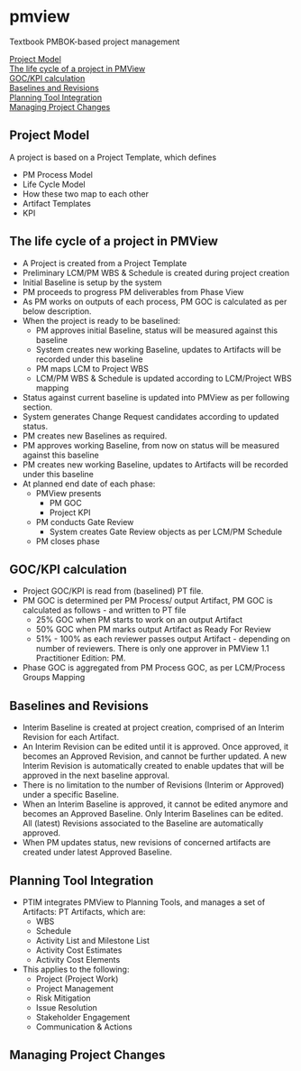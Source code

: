 # pmview
Textbook PMBOK-based project management

<a href="#project_model">Project Model</a><br>
<a href="#lifecycle">The life cycle of a project in PMView</a><br>
<a href="#goc">GOC/KPI calculation</a><br>
<a href="#baselines">Baselines and Revisions</a><br>
<a href="#planning_tools">Planning Tool Integration</a><br>
<a href="#cm">Managing Project Changes</a><br>

<h2 id="project_model">Project Model</h2>
A project is based on a Project Template, which defines
<ul>
  <li>PM Process Model</li>
  <li>Life Cycle Model</li>
  <li>How these two map to each other</li>
  <li>Artifact Templates</li>
  <li>KPI</li>
</ul>

<h2 id="lifecycle">The life cycle of a project in PMView</h2>
<ul>
  <li>A Project is created from a Project Template</li>
  <li>Preliminary LCM/PM WBS & Schedule is created during project creation</li>
  <li>Initial Baseline is setup by the system</li>
  <li>PM proceeds to progress PM deliverables from Phase View</li>
  <li>As PM works on outputs of each process, PM GOC is calculated as per below description.</li>
  <li>When the project is ready to be baselined:
    <ul>
      <li>PM approves initial Baseline, status will be measured against this baseline</li>
      <li>System creates new working Baseline, updates to Artifacts will be recorded under this baseline</li>
      <li>PM maps LCM to Project WBS</li>
      <li>LCM/PM WBS & Schedule is updated according to LCM/Project WBS mapping</li>
    </ul>
  </li>
  <li>Status against current baseline is updated into PMView as per following section.</li>
  <li>System generates Change Request candidates according to updated status.</li>
  <li>PM creates new Baselines as required. </li>
  <li>PM approves working Baseline, from now on status will be measured against this baseline</li>
  <li>PM creates new working Baseline, updates to Artifacts will be recorded under this baseline</li>
  <li>At planned end date of each phase:
    <ul>
      <li>PMView presents
          <ul>
            <li>PM GOC</li>
            <li>Project KPI</li>
          </ul>
      </li>
      <li>PM conducts Gate Review
          <ul>
            <li>System creates Gate Review objects as per LCM/PM Schedule</li>
          </ul>
      </li>
      <li>PM closes phase</li>
    </ul>
    </li>
</ul>

<h2 id="goc" >GOC/KPI calculation</h2>
<ul>
  <li>Project GOC/KPI is read from (baselined) PT file.</li>
  <li>PM GOC is determined per PM Process/ output Artifact, PM GOC is calculated as follows - and written to PT file
    <ul>
      <li>25% GOC when PM starts to work on an output Artifact</li>
      <li>50% GOC when PM marks output Artifact as Ready For Review</li>
      <li>51% - 100% as each reviewer passes output Artifact - depending on number of reviewers. There is only one approver in PMView 1.1 Practitioner Edition: PM.</li>
    </ul>
  </li>
  <li>Phase GOC is aggregated from PM Process GOC, as per LCM/Process Groups Mapping</li>
</ul>

<h2 id="baselines">Baselines and Revisions</h2>
<ul>
  <li>Interim Baseline is created at project creation, comprised of an Interim Revision for each Artifact.</li>
  <li>An Interim Revision can be edited until it is approved. Once approved, it becomes an Approved Revision, and cannot be further updated. A new Interim Revision is automatically created to enable updates that will be approved in the next baseline approval.</li> 
  <li>There is no limitation to the number of Revisions (Interim or Approved) under a specific Baseline.</li>
  <li>When an Interim Baseline is approved, it cannot be edited anymore and becomes an Approved Baseline. Only Interim Baselines can be edited. All (latest) Revisions associated to the Baseline are automatically approved.</li>
  <li>When PM updates status, new revisions of concerned artifacts are created under latest Approved Baseline.</li>
</ul>

<h2 id="planning_tools">Planning Tool Integration</h2>
<ul>
  <li>PTIM integrates PMView to Planning Tools, and manages a set of Artifacts: PT Artifacts, which are:
    <ul>
      <li>WBS</li>
      <li>Schedule</li>
      <li>Activity List and Milestone List</li>
      <li>Activity Cost Estimates</li>
      <li>Activity Cost Elements</li>
    </ul>
  </li>
  <li>This applies to the following:
    <ul>
      <li>Project (Project Work)</li>
      <li>Project Management</li>
      <li>Risk Mitigation</li>
      <li>Issue Resolution</li>
      <li>Stakeholder Engagement</li>
      <li>Communication & Actions</li>
    </ul>
  </li>
</ul>
  
<h2 id="cm">Managing Project Changes</h2>
